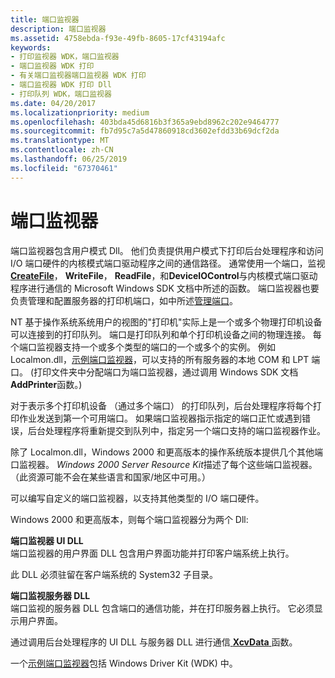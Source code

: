 ```yaml
---
title: 端口监视器
description: 端口监视器
ms.assetid: 4758ebda-f93e-49fb-8605-17cf43194afc
keywords:
- 打印监视器 WDK，端口监视器
- 端口监视器 WDK 打印
- 有关端口监视器端口监视器 WDK 打印
- 端口监视器 WDK 打印 Dll
- 打印队列 WDK，端口监视器
ms.date: 04/20/2017
ms.localizationpriority: medium
ms.openlocfilehash: 403bda45d6816b3f365a9ebd8962c202e9464777
ms.sourcegitcommit: fb7d95c7a5d47860918cd3602efdd33b69dcf2da
ms.translationtype: MT
ms.contentlocale: zh-CN
ms.lasthandoff: 06/25/2019
ms.locfileid: "67370461"
---
```

# <a name="port-monitors"></a>端口监视器





端口监视器包含用户模式 Dll。 他们负责提供用户模式下打印后台处理程序和访问 I/O 端口硬件的内核模式端口驱动程序之间的通信路径。 通常使用一个端口，监视[ **CreateFile**](https://docs.microsoft.com/windows/desktop/api/fileapi/nf-fileapi-createfilea)， **WriteFile**， **ReadFile**，和**DeviceIOControl**与内核模式端口驱动程序进行通信的 Microsoft Windows SDK 文档中所述的函数。 端口监视器也要负责管理和配置服务器的打印机端口，如中所述[管理端口](managing-a-port.md)。

NT 基于操作系统系统用户的视图的"打印机"实际上是一个或多个物理打印机设备可以连接到的打印队列。 端口是打印队列和单个打印机设备之间的物理连接。 每个端口监视器支持一个或多个类型的端口的一个或多个的实例。 例如 Localmon.dll，[示例端口监视器](sample-port-monitor.md)，可以支持的所有服务器的本地 COM 和 LPT 端口。 (打印文件夹中分配端口为端口监视器，通过调用 Windows SDK 文档**AddPrinter**函数。)

对于表示多个打印机设备 （通过多个端口） 的打印队列，后台处理程序将每个打印作业发送到第一个可用端口。 如果端口监视器指示指定的端口正忙或遇到错误，后台处理程序将重新提交到队列中，指定另一个端口支持的端口监视器作业。

除了 Localmon.dll，Windows 2000 和更高版本的操作系统版本提供几个其他端口监视器。 *Windows 2000 Server Resource Kit*描述了每个这些端口监视器。 （此资源可能不会在某些语言和国家/地区中可用。）

可以编写自定义的端口监视器，以支持其他类型的 I/O 端口硬件。

Windows 2000 和更高版本，则每个端口监视器分为两个 Dll:

<a href="" id="port-monitor-ui-dll-"></a>**端口监视器 UI DLL**   
端口监视器的用户界面 DLL 包含用户界面功能并打印客户端系统上执行。

此 DLL 必须驻留在客户端系统的 System32 子目录。

<a href="" id="port-monitor-server-dll-"></a>**端口监视服务器 DLL**   
端口监视的服务器 DLL 包含端口的通信功能，并在打印服务器上执行。 它必须显示用户界面。

通过调用后台处理程序的 UI DLL 与服务器 DLL 进行通信[ **XcvData** ](https://docs.microsoft.com/previous-versions/ff564255(v=vs.85))函数。

一个[示例端口监视器](sample-port-monitor.md)包括 Windows Driver Kit (WDK) 中。

 

 




